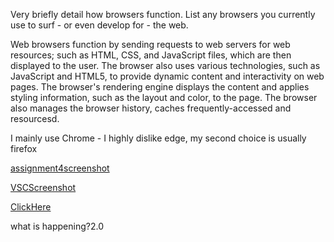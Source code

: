 Very briefly detail how browsers function. List any browsers you currently use to surf - or even develop for - the web.

Web browsers function by sending requests to web servers for web resources; such as HTML, CSS, and JavaScript files, which are then displayed to the user. The browser also uses various technologies, such as JavaScript and HTML5, to provide dynamic content and interactivity on web pages. The browser's rendering engine displays the content and applies styling information, such as the layout and color, to the page. The browser also manages the browser history, caches frequently-accessed and resourcesd.

I mainly use Chrome - I highly dislike edge, my second choice is usually firefox

[assignment4screenshot](../images/screenshot4assignment4.PNG)

[VSCScreenshot](../images/screenshotVsc.PNG)

[ClickHere](https://motionographer.com)

what is happening?2.0
